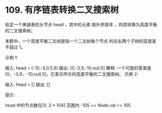 # 109. 有序链表转换二叉搜索树
给定一个单链表的头节点  head ，其中的元素 按升序排序 ，将其转换为高度平衡的二叉搜索树。

本题中，一个高度平衡二叉树是指一个二叉树每个节点 的左右两个子树的高度差不超过 1。

 

示例 1:



输入: head = [-10,-3,0,5,9]
输出: [0,-3,9,-10,null,5]
解释: 一个可能的答案是[0，-3,9，-10,null,5]，它表示所示的高度平衡的二叉搜索树。
示例 2:

输入: head = []
输出: []
 

提示:

head 中的节点数在[0, 2 * 104] 范围内
-105 <= Node.val <= 105
